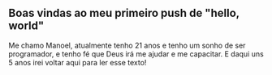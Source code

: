 ## Boas vindas ao meu primeiro push de "hello, world"

Me chamo Manoel, atualmente tenho 21 anos e tenho um sonho de ser programador, e tenho fé que Deus irá me ajudar e me capacitar. E daqui uns 5 anos irei voltar aqui para ler esse texto! 